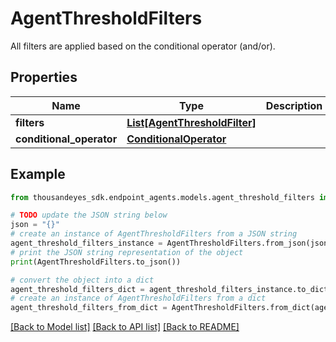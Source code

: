 # AgentThresholdFilters

All filters are applied based on the conditional operator (and/or).

## Properties

Name | Type | Description | Notes
------------ | ------------- | ------------- | -------------
**filters** | [**List[AgentThresholdFilter]**](AgentThresholdFilter.md) |  | [optional] 
**conditional_operator** | [**ConditionalOperator**](ConditionalOperator.md) |  | [optional] 

## Example

```python
from thousandeyes_sdk.endpoint_agents.models.agent_threshold_filters import AgentThresholdFilters

# TODO update the JSON string below
json = "{}"
# create an instance of AgentThresholdFilters from a JSON string
agent_threshold_filters_instance = AgentThresholdFilters.from_json(json)
# print the JSON string representation of the object
print(AgentThresholdFilters.to_json())

# convert the object into a dict
agent_threshold_filters_dict = agent_threshold_filters_instance.to_dict()
# create an instance of AgentThresholdFilters from a dict
agent_threshold_filters_from_dict = AgentThresholdFilters.from_dict(agent_threshold_filters_dict)
```
[[Back to Model list]](../README.md#documentation-for-models) [[Back to API list]](../README.md#documentation-for-api-endpoints) [[Back to README]](../README.md)


